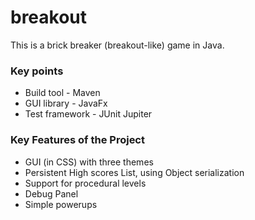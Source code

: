 # breakout
This is a brick breaker (breakout-like) game in Java.

<h3>Key points </h3>

- Build tool - Maven
- GUI library - JavaFx
- Test framework - JUnit Jupiter

<h3>Key Features of the Project</h3>

- GUI (in CSS) with three themes
- Persistent High scores List, using Object serialization
- Support for procedural levels 
- Debug Panel 
- Simple powerups
